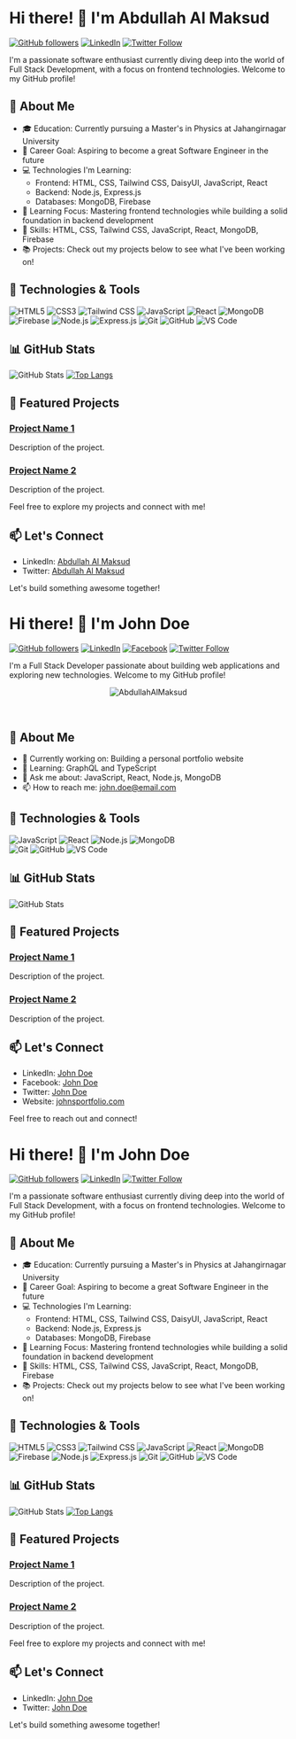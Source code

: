 # Hi there! 👋 I'm Abdullah Al Maksud

[![GitHub followers](https://img.shields.io/github/followers/abdullahalmaksud?label=Follow&style=social)](https://github.com/abdullahalmaksud)
[![LinkedIn](https://img.shields.io/badge/LinkedIn-Profile-informational?style=flat&logo=linkedin&logoColor=white&color=0077B5)](https://www.linkedin.com/in/abdullahalmaksud/)
[![Twitter Follow](https://img.shields.io/twitter/follow/abdullahalmaksud?style=social)](https://twitter.com/abdullahalmaksud)

I'm a passionate software enthusiast currently diving deep into the world of Full Stack Development, with a focus on frontend technologies. Welcome to my GitHub profile!

## 🚀 About Me

- 🎓 Education: Currently pursuing a Master's in Physics at Jahangirnagar University
- 💼 Career Goal: Aspiring to become a great Software Engineer in the future
- 💻 Technologies I'm Learning:
  - Frontend: HTML, CSS, Tailwind CSS, DaisyUI, JavaScript, React
  - Backend: Node.js, Express.js
  - Databases: MongoDB, Firebase
- 🌱 Learning Focus: Mastering frontend technologies while building a solid foundation in backend development
- 🔧 Skills: HTML, CSS, Tailwind CSS, JavaScript, React, MongoDB, Firebase
- 📚 Projects: Check out my projects below to see what I've been working on!

## 🔧 Technologies & Tools

![HTML5](https://img.shields.io/badge/-HTML5-E34F26?style=flat-square&logo=html5&logoColor=white)
![CSS3](https://img.shields.io/badge/-CSS3-1572B6?style=flat-square&logo=css3&logoColor=white)
![Tailwind CSS](https://img.shields.io/badge/-Tailwind%20CSS-38B2AC?style=flat-square&logo=tailwind-css&logoColor=white)
![JavaScript](https://img.shields.io/badge/-JavaScript-F7DF1E?style=flat-square&logo=javascript&logoColor=black)
![React](https://img.shields.io/badge/-React-61DAFB?style=flat-square&logo=react&logoColor=white)
![MongoDB](https://img.shields.io/badge/-MongoDB-47A248?style=flat-square&logo=mongodb&logoColor=white)
![Firebase](https://img.shields.io/badge/-Firebase-FFCA28?style=flat-square&logo=firebase&logoColor=black)
![Node.js](https://img.shields.io/badge/-Node.js-339933?style=flat-square&logo=node.js&logoColor=white)
![Express.js](https://img.shields.io/badge/-Express.js-000000?style=flat-square&logo=express&logoColor=white)
![Git](https://img.shields.io/badge/-Git-F05032?style=flat-square&logo=git&logoColor=white)
![GitHub](https://img.shields.io/badge/-GitHub-181717?style=flat-square&logo=github&logoColor=white)
![VS Code](https://img.shields.io/badge/-VS%20Code-007ACC?style=flat-square&logo=visual-studio-code&logoColor=white)

## 📊 GitHub Stats

![GitHub Stats](https://github-readme-stats.vercel.app/api?username=abdullahalmaksud&show_icons=true&count_private=true&hide=stars)
[![Top Langs](https://github-readme-stats.vercel.app/api/top-langs/?username=abdullahalmaksud&layout=compact)](https://github.com/abdullahalmaksud)

## 🌱 Featured Projects

### [Project Name 1](https://github.com/abdullahalmaksud/project1)
Description of the project.

### [Project Name 2](https://github.com/abdullahalmaksud/project2)
Description of the project.

Feel free to explore my projects and connect with me!

## 📫 Let's Connect

- LinkedIn: [Abdullah Al Maksud](https://www.linkedin.com/in/abdullahalmaksud/)
- Twitter: [Abdullah Al Maksud](https://twitter.com/abdullahalmaksud)

Let's build something awesome together!


# Hi there! 👋 I'm John Doe

[![GitHub followers](https://img.shields.io/github/followers/johndoe?label=Follow&style=social)](https://github.com/johndoe)
[![LinkedIn](https://img.shields.io/badge/LinkedIn-Profile-informational?style=flat&logo=linkedin&logoColor=white&color=0077B5)](https://www.linkedin.com/in/johndoe/)
[![Facebook](https://img.shields.io/badge/Facebook-Profile-informational?style=flat&logo=facebook&logoColor=white&color=1877F2)](https://www.facebook.com/johndoe)
[![Twitter Follow](https://img.shields.io/twitter/follow/johndoetwitter?style=social)](https://twitter.com/johndoetwitter)

I'm a Full Stack Developer passionate about building web applications and exploring new technologies. Welcome to my GitHub profile!
<p align="center"><img align="center" src="https://github-readme-streak-stats.herokuapp.com/?user=AbdullahAlMaksud&" alt="AbdullahAlMaksud" /></p>
<br>

## 🚀 About Me

- 💼 Currently working on: Building a personal portfolio website
- 🌱 Learning: GraphQL and TypeScript
- 💬 Ask me about: JavaScript, React, Node.js, MongoDB
- 📫 How to reach me: [john.doe@email.com](mailto:john.doe@email.com)

## 🔧 Technologies & Tools

![JavaScript](https://img.shields.io/badge/-JavaScript-F7DF1E?style=flat-square&logo=javascript&logoColor=black)
![React](https://img.shields.io/badge/-React-61DAFB?style=flat-square&logo=react&logoColor=white)
![Node.js](https://img.shields.io/badge/-Node.js-339933?style=flat-square&logo=node.js&logoColor=white)
![MongoDB](https://img.shields.io/badge/-MongoDB-47A248?style=flat-square&logo=mongodb&logoColor=white)\
![Git](https://img.shields.io/badge/-Git-F05032?style=flat-square&logo=git&logoColor=white)
![GitHub](https://img.shields.io/badge/-GitHub-181717?style=flat-square&logo=github&logoColor=white)
![VS Code](https://img.shields.io/badge/-VS%20Code-007ACC?style=flat-square&logo=visual-studio-code&logoColor=white)

## 📊 GitHub Stats

![GitHub Stats](https://github-readme-stats.vercel.app/api?username=johndoe&show_icons=true&count_private=true&hide=stars)

## 🌱 Featured Projects

### [Project Name 1](https://github.com/johndoe/project1)
Description of the project.

### [Project Name 2](https://github.com/johndoe/project2)
Description of the project.

## 📫 Let's Connect

- LinkedIn: [John Doe](https://www.linkedin.com/in/johndoe/)
- Facebook: [John Doe](https://www.facebook.com/johndoe)
- Twitter: [John Doe](https://twitter.com/johndoetwitter)
- Website: [johnsportfolio.com](https://johnsportfolio.com)

Feel free to reach out and connect!


# Hi there! 👋 I'm John Doe

[![GitHub followers](https://img.shields.io/github/followers/johndoe?label=Follow&style=social)](https://github.com/johndoe)
[![LinkedIn](https://img.shields.io/badge/LinkedIn-Profile-informational?style=flat&logo=linkedin&logoColor=white&color=0077B5)](https://www.linkedin.com/in/johndoe/)
[![Twitter Follow](https://img.shields.io/twitter/follow/johndoetwitter?style=social)](https://twitter.com/johndoetwitter)

I'm a passionate software enthusiast currently diving deep into the world of Full Stack Development, with a focus on frontend technologies. Welcome to my GitHub profile!

## 🚀 About Me

- 🎓 Education: Currently pursuing a Master's in Physics at Jahangirnagar University
- 💼 Career Goal: Aspiring to become a great Software Engineer in the future
- 💻 Technologies I'm Learning:
  - Frontend: HTML, CSS, Tailwind CSS, DaisyUI, JavaScript, React
  - Backend: Node.js, Express.js
  - Databases: MongoDB, Firebase
- 🌱 Learning Focus: Mastering frontend technologies while building a solid foundation in backend development
- 🔧 Skills: HTML, CSS, Tailwind CSS, JavaScript, React, MongoDB, Firebase
- 📚 Projects: Check out my projects below to see what I've been working on!

## 🔧 Technologies & Tools

![HTML5](https://img.shields.io/badge/-HTML5-E34F26?style=flat-square&logo=html5&logoColor=white)
![CSS3](https://img.shields.io/badge/-CSS3-1572B6?style=flat-square&logo=css3&logoColor=white)
![Tailwind CSS](https://img.shields.io/badge/-Tailwind%20CSS-38B2AC?style=flat-square&logo=tailwind-css&logoColor=white)
![JavaScript](https://img.shields.io/badge/-JavaScript-F7DF1E?style=flat-square&logo=javascript&logoColor=black)
![React](https://img.shields.io/badge/-React-61DAFB?style=flat-square&logo=react&logoColor=white)
![MongoDB](https://img.shields.io/badge/-MongoDB-47A248?style=flat-square&logo=mongodb&logoColor=white)
![Firebase](https://img.shields.io/badge/-Firebase-FFCA28?style=flat-square&logo=firebase&logoColor=black)
![Node.js](https://img.shields.io/badge/-Node.js-339933?style=flat-square&logo=node.js&logoColor=white)
![Express.js](https://img.shields.io/badge/-Express.js-000000?style=flat-square&logo=express&logoColor=white)
![Git](https://img.shields.io/badge/-Git-F05032?style=flat-square&logo=git&logoColor=white)
![GitHub](https://img.shields.io/badge/-GitHub-181717?style=flat-square&logo=github&logoColor=white)
![VS Code](https://img.shields.io/badge/-VS%20Code-007ACC?style=flat-square&logo=visual-studio-code&logoColor=white)

## 📊 GitHub Stats

![GitHub Stats](https://github-readme-stats.vercel.app/api?username=johndoe&show_icons=true&count_private=true&hide=stars)
[![Top Langs](https://github-readme-stats.vercel.app/api/top-langs/?username=johndoe&layout=compact)](https://github.com/johndoe)

## 🌱 Featured Projects

### [Project Name 1](https://github.com/johndoe/project1)
Description of the project.

### [Project Name 2](https://github.com/johndoe/project2)
Description of the project.

Feel free to explore my projects and connect with me!

## 📫 Let's Connect

- LinkedIn: [John Doe](https://www.linkedin.com/in/johndoe/)
- Twitter: [John Doe](https://twitter.com/johndoetwitter)

Let's build something awesome together!


